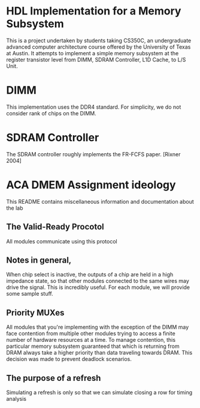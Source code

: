 # HDL Implementation for a Memory Subsystem

This is a project undertaken by students taking CS350C, an undergraduate advanced computer architecture course offered by the University of Texas at Austin. 
It attempts to implement a simple memory subsystem at the register transistor level from 
DIMM, SDRAM Controller, L1D Cache, to L/S Unit. 

# DIMM

This implementation uses the DDR4 standard. For simplicity, we do not consider rank of chips on the DIMM. 

# SDRAM Controller

The SDRAM controller roughly implements the FR-FCFS paper. [Rixner 2004]

# ACA DMEM Assignment ideology

This README contains miscellaneous information and documentation about
the lab

## The Valid-Ready Procotol

All modules communicate using this protocol

## Notes in general,

When chip select is inactive, the outputs of a chip are held in a high impedance state, so that other modules connected to the same wires may drive the signal. This is incredibly useful. For each module, we will provide some sample stuff.

## Priority MUXes

All modules that you're implementing with the exception of the DIMM may
face contention from multiple other modules trying to access a finite
number of hardware resources at a time. To manage contention, this particular memory subsystem guaranteed that which is returning from DRAM always take a higher priority than data traveling towards DRAM. This decision was made to prevent deadlock scenarios.

## The purpose of a refresh
Simulating a refresh is only so that we can simulate closing a row for timing analysis
